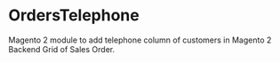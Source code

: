 # OrdersTelephone
Magento 2 module to add telephone column of customers in Magento 2 Backend Grid of Sales Order.

